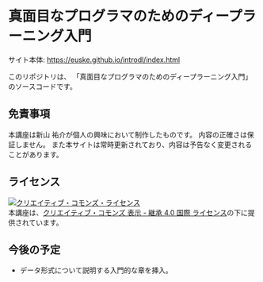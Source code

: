 # 真面目なプログラマのためのディープラーニング入門

サイト本体: https://euske.github.io/introdl/index.html

このリポジトリは、
「真面目なプログラマのためのディープラーニング入門」
のソースコードです。

## 免責事項

本講座は新山 祐介が個人の興味において制作したものです。
内容の正確さは保証しません。
また本サイトは常時更新されており、内容は予告なく変更されることがあります。

## ライセンス

<a rel="license" href="http://creativecommons.org/licenses/by-sa/4.0/"><img alt="クリエイティブ・コモンズ・ライセンス" style="border-width:0" src="https://i.creativecommons.org/l/by-sa/4.0/88x31.png" /></a><br />本講座は、<a rel="license" href="http://creativecommons.org/licenses/by-sa/4.0/">クリエイティブ・コモンズ 表示 - 継承 4.0 国際 ライセンス</a>の下に提供されています。

## 今後の予定

 - データ形式について説明する入門的な章を挿入。
